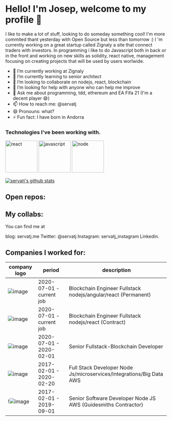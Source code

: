 # Hello! I'm Josep, welcome to my profile 🤙

I like to make a lot of stuff, looking to do someday something cool! I'm more commited thant yesterday with Open Source but less than tomorrow :)
I 'm currently working on a great startup called Zignaly a site that connect traders with investors. In programming i like to do Javascript both in back or in the front and working on new skills as solidity, react native, management focusing on creating projects that will be used by users worlwide. 

- 🔭 I’m currently working at Zignaly
- 🌱 I’m currently learning to senior architect
- 👯 I’m looking to collaborate on nodejs, react, blockchain
- 🤔 I’m looking for help with anyone who can help me improve
- 💬 Ask me about programming, tdd, ethereum and EA Fifa 21 (I'm a decent player 😄) 
- 📫 How to reach me: @servatj
- 😄 Pronouns: what?
- ⚡ Fun fact: I have born in Andorra

### Technologies I've been working with.
<!-- Banner -->
<p>
   <img src="https://media.giphy.com/media/eNAsjO55tPbgaor7ma/giphy.gif" width="100px" height="100px" alt="react" />
   <img src="https://media.giphy.com/media/ln7z2eWriiQAllfVcn/source.gif" width="100px" height="100px" alt="javascript" />
   <img src="https://media.giphy.com/media/kdFc8fubgS31b8DsVu/giphy.gif" width="100px" height="100px" alt="node" />
</p>


[![servatj's github stats](https://github-readme-stats.vercel.app/api?username=servatj&show_icons=true&theme=dracula)](https://github.com/anuraghazra/github-readme-stats)

## Open repos: 

## My collabs: 

You can find me at 

blog: servatj.me
Twitter: @servatj 
Instagram: servatj_instagram
Linkedin.


## Companies I worked for: 

|  company logo | period |  description  | 
|-|-|-|
![image](https://user-images.githubusercontent.com/3521485/132066201-295503a5-10dd-4c9f-81fe-594a2c386ab5.png) |  2020-07-01 - current job  | Blockchain Engineer Fullstack nodejs/angular/react (Permanent)
![image](https://user-images.githubusercontent.com/3521485/132065822-1ae9bc37-961e-4472-8061-0fa421c1bfa0.png) |  2020-07-01 - current job  | Blockchain Engineer Fullstack nodejs/react (Contract)|
![image](https://user-images.githubusercontent.com/3521485/132065648-015dda9d-6bab-4b34-894d-b0a71a6b080c.png) |  2020-07-01 - 2020-02-01  | Senior Fullstack-Blockchain Developer |
![image](https://user-images.githubusercontent.com/3521485/132065392-afb5cf40-4d4d-455e-83c4-f336e55c7a30.png) |  2017-02-01 - 2020-02-20  | Full Stack Developer Node Js/microservices/Integrations/Big Data AWS  |
!![image](https://user-images.githubusercontent.com/3521485/132065250-cd985a27-34a6-43e1-9853-5523ab30bde4.png)|  2017-02-01 - 2019-09-01  | Senior Software Developer Node JS AWS (Guidesmiths Contractor) |




